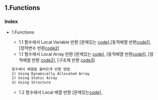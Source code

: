 ## 1.Functions
### Index
* 1.Functions
   * 1.1 함수에서 Local Variable 반환 [문제있는 [code](https://github.com/csbyun-data/CPP-Pro/blob/main/chap01/Function/Return_Local_Variable1.cppp)],[동적배열 반환[code1](https://github.com/csbyun-data/CPP-Pro/blob/main/chap01/Function/Return_Dynamic_Array2.cpp)], [정적변수 반환[code2](https://github.com/csbyun-data/CPP-Pro/blob/main/chap01/Function/Return_Static_Variable1.cpp)]
   * 1.1 함수에서 Local Array 반환 [문제있는 [code](https://github.com/csbyun-data/CPP-Pro/blob/main/chap01/Function/Return_Local_Array1.cpp)], [동적배열 반환[code1](https://github.com/csbyun-data/CPP-Pro/blob/main/chap01/Function/Return_Dynamic_Array1.cpp)], [정적배열 반환 [code2](https://github.com/csbyun-data/CPP-Pro/blob/main/chap01/Function/Return_Static_Array1.cpp)], [구조체 반환 [code3](https://github.com/csbyun-data/CPP-Pro/blob/main/chap01/Function/Return_Struct_Array1.cpp)]
    ```txt
    함수에서 배열을 올바르게 반환 방법
    1) Using Dynamically Allocated Array
    2) Using Static Array
    3) Using Structure
    ```

    * 1.2 함수에서 Local 배열 반환 [문제있는[code]()],
